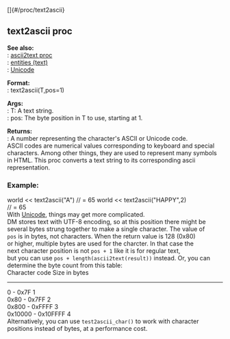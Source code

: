 []{#/proc/text2ascii}    
## text2ascii proc    
**See also:**    
:   [ascii2text proc](/ref/proc/ascii2text)    
:   [entities (text)](/ref/DM/text/entities)    
:   [Unicode](/ref/%7Bnotes%7D/Unicode)    
<!-- -->    
**Format:**    
:   text2ascii(T,pos=1)    
<!-- -->    
**Args:**    
:   T: A text string.    
:   pos: The byte position in T to use, starting at 1.    
<!-- -->    
**Returns:**    
:   A number representing the character\'s ASCII or Unicode code.    
ASCII codes are numerical values corresponding to keyboard and special    
characters. Among other things, they are used to represent many symbols    
in HTML. This proc converts a text string to its corresponding ascii    
representation.    
### Example:    
world \<\< text2ascii(\"A\") // = 65 world \<\< text2ascii(\"HAPPY\",2)    
// = 65    
With [Unicode](/ref/%7Bnotes%7D/Unicode), things may get more complicated.    
DM stores text with UTF-8 encoding, so at this position there might be    
several bytes strung together to make a single character. The value of    
`pos` is in bytes, not characters. When the return value is 128 (0x80)    
or higher, multiple bytes are used for the charcter. In that case the    
next character position is not `pos + 1` like it is for regular text,    
but you can use `pos + length(ascii2text(result))` instead. Or, you can    
determine the byte count from this table:    
  Character code       Size in bytes    
  -------------------- ---------------    
  0 - 0x7F             1    
  0x80 - 0x7FF         2    
  0x800 - 0xFFFF       3    
  0x10000 - 0x10FFFF   4    
Alternatively, you can use `test2ascii_char()` to work with character    
positions instead of bytes, at a performance cost.  